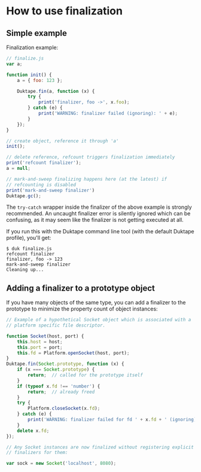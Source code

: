 # How to use finalization

## Simple example

Finalization example:

```js
// finalize.js
var a;

function init() {
    a = { foo: 123 };

    Duktape.fin(a, function (x) {
        try {
            print('finalizer, foo ->', x.foo);
        } catch (e) {
            print('WARNING: finalizer failed (ignoring): ' + e);
        }
    });
}

// create object, reference it through 'a'
init();

// delete reference, refcount triggers finalization immediately
print('refcount finalizer');
a = null;

// mark-and-sweep finalizing happens here (at the latest) if
// refcounting is disabled
print('mark-and-sweep finalizer')
Duktape.gc();
```

The `try-catch` wrapper inside the finalizer of the above example is
strongly recommended.  An uncaught finalizer error is silently ignored
which can be confusing, as it may seem like the finalizer is not
getting executed at all.

If you run this with the Duktape command line tool (with the default
Duktape profile), you'll get:

```
$ duk finalize.js
refcount finalizer
finalizer, foo -> 123
mark-and-sweep finalizer
Cleaning up...
```

## Adding a finalizer to a prototype object

If you have many objects of the same type, you can add a finalizer to the
prototype to minimize the property count of object instances:

```js
// Example of a hypothetical Socket object which is associated with a
// platform specific file descriptor.

function Socket(host, port) {
    this.host = host;
    this.port = port;
    this.fd = Platform.openSocket(host, port);
}
Duktape.fin(Socket.prototype, function (x) {
    if (x === Socket.prototype) {
        return;  // called for the prototype itself
    }
    if (typeof x.fd !== 'number') {
        return;  // already freed
    }
    try {
        Platform.closeSocket(x.fd);
    } catch (e) {
        print('WARNING: finalizer failed for fd ' + x.fd + ' (ignoring): ' + e);
    }
    delete x.fd;
});

// Any Socket instances are now finalized without registering explicit
// finalizers for them:

var sock = new Socket('localhost', 8080);
```
